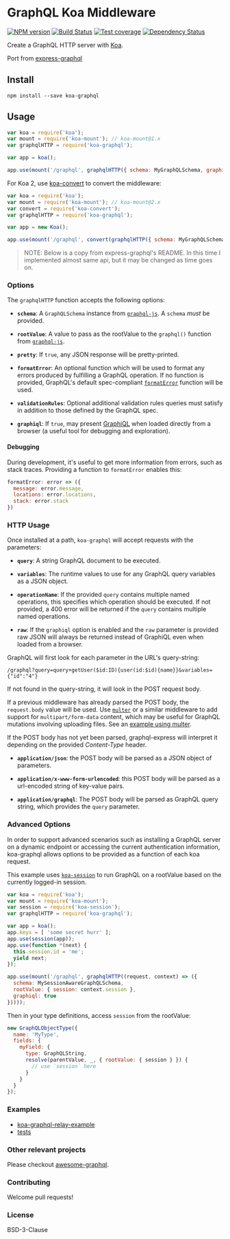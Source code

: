 # GraphQL Koa Middleware

[![NPM version][npm-image]][npm-url]
[![Build Status][travis-image]][travis-url]
[![Test coverage][coveralls-image]][coveralls-url]
[![Dependency Status][david_img]][david_site]

Create a GraphQL HTTP server with [Koa](http://koajs.com/).

Port from [express-graphql](https://github.com/graphql/express-graphql)

## Install

```
npm install --save koa-graphql
```

## Usage

```js
var koa = require('koa');
var mount = require('koa-mount'); // koa-mount@1.x
var graphqlHTTP = require('koa-graphql');

var app = koa();

app.use(mount('/graphql', graphqlHTTP({ schema: MyGraphQLSchema, graphiql: true })));
```

For Koa 2, use [koa-convert](https://github.com/koajs/convert) to convert the middleware:

```js
var koa = require('koa');
var mount = require('koa-mount'); // koa-mount@2.x
var convert = require('koa-convert');
var graphqlHTTP = require('koa-graphql');

var app = new Koa();

app.use(mount('/graphql', convert(graphqlHTTP({ schema: MyGraphQLSchema, graphiql: true }))));
```

> NOTE: Below is a copy from express-graphql's README. In this time I implemented almost same api, but it may be changed as time goes on.

### Options

The `graphqlHTTP` function accepts the following options:

  * **`schema`**: A `GraphQLSchema` instance from [`graphql-js`][].
    A `schema` *must* be provided.

  * **`rootValue`**: A value to pass as the rootValue to the `graphql()`
    function from [`graphql-js`][].

  * **`pretty`**: If `true`, any JSON response will be pretty-printed.

  * **`formatError`**: An optional function which will be used to format any
    errors produced by fulfilling a GraphQL operation. If no function is
    provided, GraphQL's default spec-compliant [`formatError`][] function will
    be used.

  * **`validationRules`**: Optional additional validation rules queries must
    satisfy in addition to those defined by the GraphQL spec.

  * **`graphiql`**: If `true`, may present [GraphiQL][] when loaded directly
    from a browser (a useful tool for debugging and exploration).

#### Debugging

During development, it's useful to get more information from errors, such as
stack traces. Providing a function to `formatError` enables this:

```js
formatError: error => ({
  message: error.message,
  locations: error.locations,
  stack: error.stack
})
```


### HTTP Usage

Once installed at a path, `koa-graphql` will accept requests with
the parameters:

  * **`query`**: A string GraphQL document to be executed.

  * **`variables`**: The runtime values to use for any GraphQL query variables
    as a JSON object.

  * **`operationName`**: If the provided `query` contains multiple named
    operations, this specifies which operation should be executed. If not
    provided, a 400 error will be returned if the `query` contains multiple
    named operations.

  * **`raw`**: If the `graphiql` option is enabled and the `raw` parameter is
    provided raw JSON will always be returned instead of GraphiQL even when
    loaded from a browser.

GraphQL will first look for each parameter in the URL's query-string:

```
/graphql?query=query+getUser($id:ID){user(id:$id){name}}&variables={"id":"4"}
```

If not found in the query-string, it will look in the POST request body.

If a previous middleware has already parsed the POST body, the `request.body`
value will be used. Use [`multer`][] or a similar middleware to add support
for `multipart/form-data` content, which may be useful for GraphQL mutations
involving uploading files. See an [example using multer](https://github.com/chentsulin/koa-graphql/blob/master/src/__tests__/http-test.js#L602).

If the POST body has not yet been parsed, graphql-express will interpret it
depending on the provided *Content-Type* header.

  * **`application/json`**: the POST body will be parsed as a JSON
    object of parameters.

  * **`application/x-www-form-urlencoded`**: this POST body will be
    parsed as a url-encoded string of key-value pairs.

  * **`application/graphql`**: The POST body will be parsed as GraphQL
    query string, which provides the `query` parameter.

### Advanced Options

In order to support advanced scenarios such as installing a GraphQL server on a
dynamic endpoint or accessing the current authentication information,
koa-graphql allows options to be provided as a function of each
koa request.

This example uses [`koa-session`][] to run GraphQL on a rootValue based on
the currently logged-in session.

```js
var koa = require('koa');
var mount = require('koa-mount');
var session = require('koa-session');
var graphqlHTTP = require('koa-graphql');

var app = koa();
app.keys = [ 'some secret hurr' ];
app.use(session(app));
app.use(function *(next) {
  this.session.id = 'me';
  yield next;
});

app.use(mount('/graphql', graphqlHTTP((request, context) => ({
  schema: MySessionAwareGraphQLSchema,
  rootValue: { session: context.session },
  graphiql: true
}))));
```

Then in your type definitions, access `session` from the rootValue:

```js
new GraphQLObjectType({
  name: 'MyType',
  fields: {
    myField: {
      type: GraphQLString,
      resolve(parentValue, _, { rootValue: { session } }) {
        // use `session` here
      }
    }
  }
});
```

### Examples

- [koa-graphql-relay-example](https://github.com/chentsulin/koa-graphql-relay-example)
- [tests](https://github.com/chentsulin/koa-graphql/blob/master/src/__tests__/http-test.js)

### Other relevant projects

Please checkout [awesome-graphql](https://github.com/chentsulin/awesome-graphql).

### Contributing

Welcome pull requests!

### License

BSD-3-Clause

[`graphql-js`]: https://github.com/graphql/graphql-js
[`formatError`]: https://github.com/graphql/graphql-js/blob/master/src/error/formatError.js
[GraphiQL]: https://github.com/graphql/graphiql
[`multer`]: https://github.com/expressjs/multer
[`koa-session`]: https://github.com/koajs/session
[npm-image]: https://img.shields.io/npm/v/koa-graphql.svg?style=flat-square
[npm-url]: https://npmjs.org/package/koa-graphql
[travis-image]: https://travis-ci.org/chentsulin/koa-graphql.svg?branch=master
[travis-url]: https://travis-ci.org/chentsulin/koa-graphql
[coveralls-image]: https://coveralls.io/repos/chentsulin/koa-graphql/badge.svg?branch=master&service=github
[coveralls-url]: https://coveralls.io/github/chentsulin/koa-graphql?branch=master
[david_img]: https://david-dm.org/chentsulin/koa-graphql.svg
[david_site]: https://david-dm.org/chentsulin/koa-graphql
